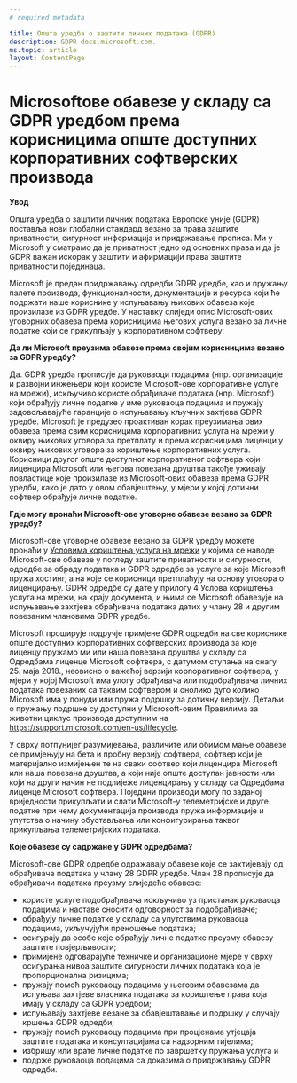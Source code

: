 ```yaml
---
# required metadata

title: Општа уредба о заштити личних података (GDPR)
description: GDPR docs.microsoft.com.
ms.topic: article
layout: ContentPage
---
```


# Microsoftове обавезе у складу са GDPR уредбом према корисницима опште доступних корпоративних софтверских производа

**Увод**

Општа уредба о заштити личних података Европске уније (GDPR) поставља нови глобални стандард везано за права заштите приватности, сигурност информација и придржавање прописа. Ми у Microsoft у сматрамо да је приватност једно од основних права и да је GDPR важан искорак у заштити и афирмацији права заштите приватности појединаца.     

Microsoft је предан придржавању одредби GDPR уредбе, као и пружању палете производа, функционалности, документације и ресурса који ће подржати наше кориснике у испуњавању њихових обавеза које произилазе из GDPR уредбе. У наставку слиједи опис Microsoft-ових уговорних обавеза према корисницима његових услуга везано за личне податке који се прикупљају у корпоративном софтверу:

**Да ли Microsoft преузима обавезе према својим корисницима везано за GDPR уредбу?**

Да. GDPR уредба прописује да руковаоци подацима (нпр. организације и развојни инжењери који користе Microsoft-ове корпоративне услуге на мрежи), искључиво користе обрађиваче података (нпр. Microsoft) који обрађују личне податке у име руковаоца подацима и пружају задовољавајуће гаранције о испуњавању кључних захтјева GDPR уредбе. Microsoft је предузео проактиван корак преузимања ових обавеза према свим корисницима корпоративних услуга на мрежи у оквиру њихових уговора за претплату и према корисницима лиценци у оквиру њихових уговора за кориштење корпоративних услуга. Корисници другог опште доступног корпоративног софтвера који лиценцира Microsoft или његова повезана друштва такође уживају повластице које произилазе из Microsoft-ових обавеза према GDPR уредби, како је дато у овом обавјештењу, у мјери у којој дотични софтвер обрађује личне податке.

**Гдје могу пронаћи Microsoft-ове уговорне обавезе везано за GDPR уредбу?**

Microsoft-ове уговорне обавезе везано за GDPR уредбу можете пронаћи у [Условима кориштења услуга на мрежи](https://www.microsoftvolumelicensing.com/DocumentSearch.aspx?Mode=2&Keyword=DPA) у којима се наводе Microsoft-ове обавезе у погледу заштите приватности и сигурности, одредбе за обраду података и GDPR одредбе за услуге за које Microsoft пружа хостинг, а на које се корисници претплаћују на основу уговора о лиценцирању. GDPR одредбе су дате у прилогу 4 Услова кориштења услуга на мрежи, на крају документа, и њима се Microsoft обавезује на испуњавање захтјева обрађивача података датих у члану 28 и другим повезаним члановима GDPR уредбе. 

Microsoft проширује подручје примјене GDPR одредби на све кориснике опште доступних корпоративних софтверских производа за које лиценцу пружамо ми или наша повезана друштва у складу са Одредбама лиценце Microsoft софтвера, с датумом ступања на снагу 25. маја 2018., неовисно о важећој верзији корпоративног софтвера, у мјери у којој Microsoft има улогу обрађивача или подобрађивача личних података повезаних са таквим софтвером и онолико дуго колико Microsoft има у понуди или пружа подршку за дотичну верзију. Детаљи о пружању подршке су доступни у Microsoft-овим Правилима за животни циклус производа доступним на https://support.microsoft.com/en-us/lifecycle.

У сврху потпунијег разумијевања, различите или обимом мање обавезе се примјењују на бета и пробну верзију софтвера, софтвер који је материјално измијењен те на сваки софтвер који лиценцира Microsoft или наша повезана друштва, а који није опште доступан јавности или који на други начин не подлијеже лиценцирању у складу са Одредбама лиценце Microsoft софтвера. Поједини производи могу по заданој вриједности прикупљати и слати Microsoft-у телеметријске и друге податке при чему документација производа пружа информације и упутства о начину обустављања или конфигурирања таквог прикупљања телеметријских података.

**Које обавезе су садржане у GDPR одредбама?**

Microsoft-ове GDPR одредбе одражавају обавезе које се захтијевају од обрађивача података у члану 28 GDPR уредбе.  Члан 28 прописује да обрађивачи података преузму слиједеће обавезе:

-	користе услуге подобрађивача искључиво уз пристанак руковаоца подацима и наставе сносити одговорност за подобрађиваче;
-	обрађују личне податке у складу са упутствима руковаоца подацима, укључујући преношење података;
-	осигурају да особе које обрађују личне податке преузму обавезу заштите повјерљивости;
-	примијене одговарајуће техничке и организационе мјере у сврху осигурања нивоа заштите сигурности личних података која је пропорционална ризицима;
-	пружају помоћ руковаоцу подацима у његовим обавезама да испуњава захтјеве власника података за кориштење права која имају у складу са GDPR уредбом;
-	испуњавају захтјеве везане за обавјештавање и подршку у случају кршења GDPR одредби;
-	пружају помоћ руковаоцу подацима при процјенама утјецаја заштите података и консултацијама са надзорним тијелима; 
-	избришу или врате личне податке по завршетку пружања услуга и
-	подрже руковаоца подацима са доказима о придржавању GDPR одредби.
